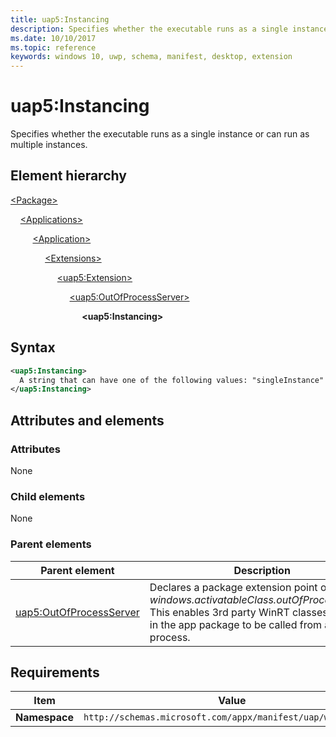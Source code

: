 ```yaml
---
title: uap5:Instancing
description: Specifies whether the executable runs as a single instance or can run as multiple instances (uap5:Instancing).
ms.date: 10/10/2017
ms.topic: reference
keywords: windows 10, uwp, schema, manifest, desktop, extension 
---
```


# uap5:Instancing

Specifies whether the executable runs as a single instance or can run as multiple instances.

## Element hierarchy

[\<Package\>](element-package.md)

&nbsp;&nbsp;&nbsp;&nbsp;[\<Applications\>](element-applications.md)

&nbsp;&nbsp;&nbsp;&nbsp; &nbsp;&nbsp;&nbsp;&nbsp;[\<Application\>](element-application.md)

&nbsp;&nbsp;&nbsp;&nbsp; &nbsp;&nbsp;&nbsp;&nbsp; &nbsp;&nbsp;&nbsp;&nbsp;[\<Extensions\>](element-1-extensions.md)

&nbsp;&nbsp;&nbsp;&nbsp; &nbsp;&nbsp;&nbsp;&nbsp; &nbsp;&nbsp;&nbsp;&nbsp; &nbsp;&nbsp;&nbsp;&nbsp;[\<uap5:Extension\>](element-uap5-extension.md)

&nbsp;&nbsp;&nbsp;&nbsp; &nbsp;&nbsp;&nbsp;&nbsp; &nbsp;&nbsp;&nbsp;&nbsp; &nbsp;&nbsp;&nbsp;&nbsp; &nbsp;&nbsp;&nbsp;&nbsp;[\<uap5:OutOfProcessServer\>](element-uap5-outofprocessserver.md)

&nbsp;&nbsp;&nbsp;&nbsp; &nbsp;&nbsp;&nbsp;&nbsp; &nbsp;&nbsp;&nbsp;&nbsp; &nbsp;&nbsp;&nbsp;&nbsp; &nbsp;&nbsp;&nbsp;&nbsp; &nbsp;&nbsp;&nbsp;&nbsp;**\<uap5:Instancing\>**

## Syntax

```xml
<uap5:Instancing>
  A string that can have one of the following values: "singleInstance" or "multipleInstances".
</uap5:Instancing>
```

## Attributes and elements

### Attributes

None

### Child elements

None

### Parent elements

| Parent element | Description |
|-|-|
| [uap5:OutOfProcessServer](element-uap5-outofprocessserver.md) | Declares a package extension point of type *windows.activatableClass.outOfProcessServer*. This enables 3rd party WinRT classes defined in the app package to be called from a Win32 process. |

## Requirements

| Item | Value |
|--|--|
| **Namespace** | `http://schemas.microsoft.com/appx/manifest/uap/windows10/5` |
